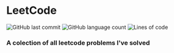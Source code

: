 # LeetCode 


![GitHub last commit](https://img.shields.io/github/last-commit/cryozeus/leetcode?style=for-the-badge)
![GitHub language count](https://img.shields.io/github/languages/count/cryozeus/leetcode?style=for-the-badge)
![Lines of code](https://img.shields.io/tokei/lines/github/cryozeus/leetcode?style=for-the-badge)

### A colection of all leetcode problems I've solved

